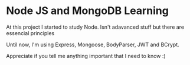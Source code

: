 # Node JS and MongoDB Learning 

At this project I started to study Node.
Isn't adavanced stuff but there are essencial principles 

Until now, I'm using Express, Mongoose, BodyParser, JWT and BCrypt.

Appreciate if you tell me anything important that I need to know :)
